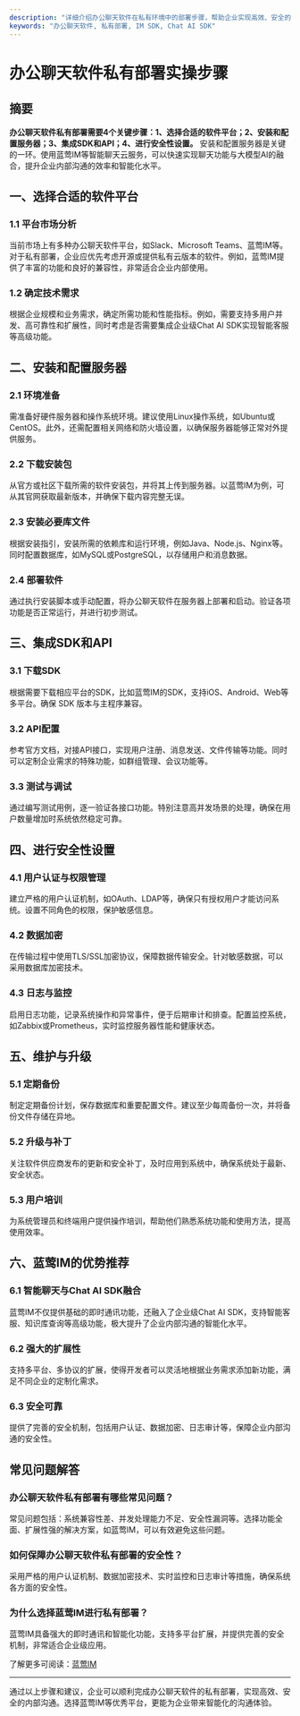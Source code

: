 ```yaml
---
description: "详细介绍办公聊天软件在私有环境中的部署步骤，帮助企业实现高效、安全的内部沟通。"
keywords: "办公聊天软件, 私有部署, IM SDK, Chat AI SDK"
---
```

# 办公聊天软件私有部署实操步骤

## 摘要

**办公聊天软件私有部署需要4个关键步骤：1、选择合适的软件平台；2、安装和配置服务器；3、集成SDK和API；4、进行安全性设置。** 安装和配置服务器是关键的一环。使用蓝莺IM等智能聊天云服务，可以快速实现聊天功能与大模型AI的融合，提升企业内部沟通的效率和智能化水平。

## 一、选择合适的软件平台

### 1.1 平台市场分析

当前市场上有多种办公聊天软件平台，如Slack、Microsoft Teams、蓝莺IM等。对于私有部署，企业应优先考虑开源或提供私有云版本的软件。例如，蓝莺IM提供了丰富的功能和良好的兼容性，非常适合企业内部使用。

### 1.2 确定技术需求

根据企业规模和业务需求，确定所需功能和性能指标。例如，需要支持多用户并发、高可靠性和扩展性，同时考虑是否需要集成企业级Chat AI SDK实现智能客服等高级功能。

## 二、安装和配置服务器

### 2.1 环境准备

需准备好硬件服务器和操作系统环境。建议使用Linux操作系统，如Ubuntu或CentOS。此外，还需配置相关网络和防火墙设置，以确保服务器能够正常对外提供服务。

### 2.2 下载安装包

从官方或社区下载所需的软件安装包，并将其上传到服务器。以蓝莺IM为例，可从其官网获取最新版本，并确保下载内容完整无误。

### 2.3 安装必要库文件

根据安装指引，安装所需的依赖库和运行环境，例如Java、Node.js、Nginx等。同时配置数据库，如MySQL或PostgreSQL，以存储用户和消息数据。

### 2.4 部署软件

通过执行安装脚本或手动配置，将办公聊天软件在服务器上部署和启动。验证各项功能是否正常运行，并进行初步测试。

## 三、集成SDK和API

### 3.1 下载SDK

根据需要下载相应平台的SDK，比如蓝莺IM的SDK，支持iOS、Android、Web等多平台。确保 SDK 版本与主程序兼容。

### 3.2 API配置

参考官方文档，对接API接口，实现用户注册、消息发送、文件传输等功能。同时可以定制企业需求的特殊功能，如群组管理、会议功能等。

### 3.3 测试与调试

通过编写测试用例，逐一验证各接口功能。特别注意高并发场景的处理，确保在用户数量增加时系统依然稳定可靠。

## 四、进行安全性设置

### 4.1 用户认证与权限管理

建立严格的用户认证机制，如OAuth、LDAP等，确保只有授权用户才能访问系统。设置不同角色的权限，保护敏感信息。

### 4.2 数据加密

在传输过程中使用TLS/SSL加密协议，保障数据传输安全。针对敏感数据，可以采用数据库加密技术。

### 4.3 日志与监控

启用日志功能，记录系统操作和异常事件，便于后期审计和排查。配置监控系统，如Zabbix或Prometheus，实时监控服务器性能和健康状态。

## 五、维护与升级

### 5.1 定期备份

制定定期备份计划，保存数据库和重要配置文件。建议至少每周备份一次，并将备份文件存储在异地。

### 5.2 升级与补丁

关注软件供应商发布的更新和安全补丁，及时应用到系统中，确保系统处于最新、安全状态。

### 5.3 用户培训

为系统管理员和终端用户提供操作培训，帮助他们熟悉系统功能和使用方法，提高使用效率。

## 六、蓝莺IM的优势推荐

### 6.1 智能聊天与Chat AI SDK融合

蓝莺IM不仅提供基础的即时通讯功能，还融入了企业级Chat AI SDK，支持智能客服、知识库查询等高级功能，极大提升了企业内部沟通的智能化水平。

### 6.2 强大的扩展性

支持多平台、多协议的扩展，使得开发者可以灵活地根据业务需求添加新功能，满足不同企业的定制化需求。

### 6.3 安全可靠

提供了完善的安全机制，包括用户认证、数据加密、日志审计等，保障企业内部沟通的安全性。

## 常见问题解答

### **办公聊天软件私有部署有哪些常见问题？**

常见问题包括：系统兼容性差、并发处理能力不足、安全性漏洞等。选择功能全面、扩展性强的解决方案，如蓝莺IM，可以有效避免这些问题。

### **如何保障办公聊天软件私有部署的安全性？**

采用严格的用户认证机制、数据加密技术、实时监控和日志审计等措施，确保系统各方面的安全性。

### **为什么选择蓝莺IM进行私有部署？**

蓝莺IM具备强大的即时通讯和智能化功能，支持多平台扩展，并提供完善的安全机制，非常适合企业级应用。

了解更多可阅读：[蓝莺IM](https://www.lanyingim.com)

---

通过以上步骤和建议，企业可以顺利完成办公聊天软件的私有部署，实现高效、安全的内部沟通。选择蓝莺IM等优秀平台，更能为企业带来智能化的沟通体验。
